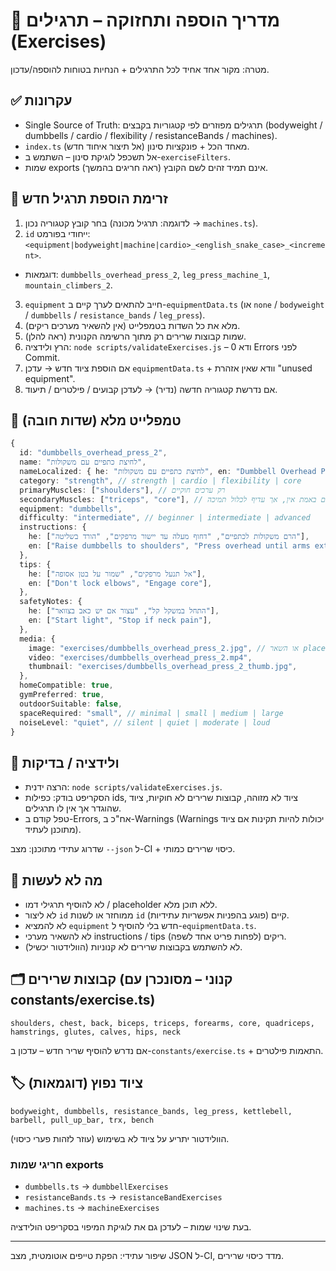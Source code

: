 # 📘 מדריך הוספה ותחזוקה – תרגילים (Exercises)

מטרה: מקור אחד אחיד לכל התרגילים + הנחיות בטוחות להוספה/עדכון.

## ✅ עקרונות

- Single Source of Truth: תרגילים מפוזרים לפי קטגוריות בקבצים (bodyweight / dumbbells / cardio / flexibility / resistanceBands / machines).
- `index.ts` מאחד הכל + פונקציות סינון (אל תיצור איחוד חדש).
- אל תשכפל לוגיקת סינון – השתמש ב-`exerciseFilters`.
- שמות exports אינם תמיד זהים לשם הקובץ (ראה חריגים בהמשך).

## 🔁 זרימת הוספת תרגיל חדש

1. בחר קובץ קטגוריה נכון (לדוגמה: תרגיל מכונה → `machines.ts`).
2. `id` ייחודי בפורמט: `<equipment|bodyweight|machine|cardio>_<english_snake_case>_<increment>`.

- דוגמאות: `dumbbells_overhead_press_2`, `leg_press_machine_1`, `mountain_climbers_2`.

3. `equipment` חייב להתאים לערך קיים ב-`equipmentData.ts` (או `none` / `bodyweight` / `dumbbells` / `resistance_bands` / `leg_press`).
4. מלא את כל השדות בטמפלייט (אין להשאיר מערכים ריקים).
5. שמות קבוצות שרירים רק מתוך הרשימה הקנונית (ראה להלן).
6. הרץ ולידציה: `node scripts/validateExercises.js` – ודא 0 Errors לפני Commit.
7. אם הוספת ציוד חדש → עדכן `equipmentData.ts` + וודא שאין אזהרת "unused equipment".
8. אם נדרשת קטגוריה חדשה (נדיר) → לעדכן קבועים / פילטרים / תיעוד.

## 🧩 טמפלייט מלא (שדות חובה)

```ts
{
  id: "dumbbells_overhead_press_2",
  name: "לחיצת כתפיים עם משקולות",
  nameLocalized: { he: "לחיצת כתפיים עם משקולות", en: "Dumbbell Overhead Press" },
  category: "strength", // strength | cardio | flexibility | core
  primaryMuscles: ["shoulders"], // רק ערכים חוקיים
  secondaryMuscles: ["triceps", "core"], // אפשר להשאיר [] אם באמת אין, אך עדיף לכלול תמיכה
  equipment: "dumbbells",
  difficulty: "intermediate", // beginner | intermediate | advanced
  instructions: {
    he: ["הרם משקולות לכתפיים", "דחוף מעלה עד יישור מרפקים", "הורד בשליטה"],
    en: ["Raise dumbbells to shoulders", "Press overhead until arms extend", "Lower under control"],
  },
  tips: {
    he: ["אל תנעל מרפקים", "שמור על בטן אסופה"],
    en: ["Don't lock elbows", "Engage core"],
  },
  safetyNotes: {
    he: ["התחל במשקל קל", "עצור אם יש כאב בצוואר"],
    en: ["Start light", "Stop if neck pain"],
  },
  media: {
    image: "exercises/dumbbells_overhead_press_2.jpg", // או השאר placeholder
    video: "exercises/dumbbells_overhead_press_2.mp4",
    thumbnail: "exercises/dumbbells_overhead_press_2_thumb.jpg",
  },
  homeCompatible: true,
  gymPreferred: true,
  outdoorSuitable: false,
  spaceRequired: "small", // minimal | small | medium | large
  noiseLevel: "quiet", // silent | quiet | moderate | loud
}
```

## 🧪 ולידציה / בדיקות

- הרצה ידנית: `node scripts/validateExercises.js`.
- הסקריפט בודק: כפילות ids, ציוד לא מזוהה, קבוצות שרירים לא חוקיות, ציוד שהוגדר אך אין לו תרגילים.
- טפל קודם ב-Errors, אח"כ ב-Warnings (Warnings יכולות להיות תקינות אם ציוד מתוכנן לעתיד).

שדרוג עתידי מתוכנן: מצב `--json` ל-CI + כיסוי שרירים כמותי.

## 🚫 מה לא לעשות

- לא להוסיף תרגילי דמו / placeholder ללא תוכן מלא.
- לא ליצור `id` ממוחזר או לשנות `id` קיים (פוגע בהפניות אפשריות עתידיות).
- לא להמציא `equipment` חדש בלי להוסיף ל-`equipmentData.ts`.
- לא להשאיר מערכי instructions / tips ריקים (לפחות פריט אחד לשפה).
- לא להשתמש בקבוצות שרירים לא קנוניות (הוולידטור יכשיל).

## 🗂 קבוצות שרירים (קנוני – מסונכרן עם constants/exercise.ts)

`shoulders, chest, back, biceps, triceps, forearms, core, quadriceps, hamstrings, glutes, calves, hips, neck`

אם נדרש להוסיף שריר חדש – עדכון ב-`constants/exercise.ts` + התאמות פילטרים.

## 🏷 ציוד נפוץ (דוגמאות)

`bodyweight, dumbbells, resistance_bands, leg_press, kettlebell, barbell, pull_up_bar, trx, bench`

הוולידטור יתריע על ציוד לא בשימוש (עוזר לזהות פערי כיסוי).

### חריגי שמות exports

- `dumbbells.ts` → `dumbbellExercises`
- `resistanceBands.ts` → `resistanceBandExercises`
- `machines.ts` → `machineExercises`

בעת שינוי שמות – לעדכן גם את לוגיקת המיפוי בסקריפט הולידציה.

---

שיפור עתידי: הפקת טייפים אוטומטית, מצב JSON ל-CI, מדד כיסוי שרירים.
